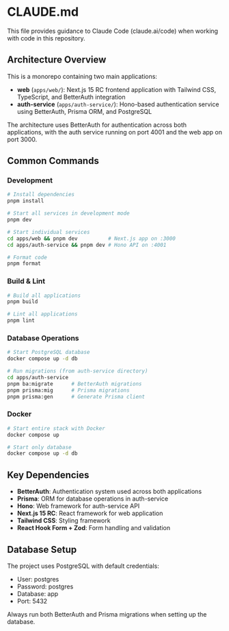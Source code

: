 # CLAUDE.md

This file provides guidance to Claude Code (claude.ai/code) when working with code in this repository.

## Architecture Overview

This is a monorepo containing two main applications:

- **web** (`apps/web/`): Next.js 15 RC frontend application with Tailwind CSS, TypeScript, and BetterAuth integration
- **auth-service** (`apps/auth-service/`): Hono-based authentication service using BetterAuth, Prisma ORM, and PostgreSQL

The architecture uses BetterAuth for authentication across both applications, with the auth service running on port 4001 and the web app on port 3000.

## Common Commands

### Development
```bash
# Install dependencies
pnpm install

# Start all services in development mode
pnpm dev

# Start individual services
cd apps/web && pnpm dev          # Next.js app on :3000
cd apps/auth-service && pnpm dev # Hono API on :4001

# Format code
pnpm format
```

### Build & Lint
```bash
# Build all applications
pnpm build

# Lint all applications
pnpm lint
```

### Database Operations
```bash
# Start PostgreSQL database
docker compose up -d db

# Run migrations (from auth-service directory)
cd apps/auth-service
pnpm ba:migrate      # BetterAuth migrations
pnpm prisma:mig      # Prisma migrations
pnpm prisma:gen      # Generate Prisma client
```

### Docker
```bash
# Start entire stack with Docker
docker compose up

# Start only database
docker compose up -d db
```

## Key Dependencies

- **BetterAuth**: Authentication system used across both applications
- **Prisma**: ORM for database operations in auth-service
- **Hono**: Web framework for auth-service API
- **Next.js 15 RC**: React framework for web application
- **Tailwind CSS**: Styling framework
- **React Hook Form + Zod**: Form handling and validation

## Database Setup

The project uses PostgreSQL with default credentials:
- User: postgres
- Password: postgres  
- Database: app
- Port: 5432

Always run both BetterAuth and Prisma migrations when setting up the database.